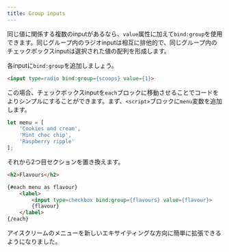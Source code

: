 ```yaml
---
title: Group inputs
---
```


同じ値に関係する複数のinputがあるなら、`value`属性に加えて`bind:group`を使用できます。同じグループ内のラジオinputは相互に排他的で、同じグループ内のチェックボックスinputは選択された値の配列を形成します。 

各inputに`bind:group`を追加しましょう。

```html
<input type=radio bind:group={scoops} value={1}>
```

この場合、チェックボックスinputを`each`ブロックに移動させることでコードをよりシンプルにすることができます。まず、`<script>`ブロックに`menu`変数を追加します。

```js
let menu = [
	'Cookies and cream',
	'Mint choc chip',
	'Raspberry ripple'
];
```

それから2つ目セクションを置き換えます。

```html
<h2>Flavours</h2>

{#each menu as flavour}
	<label>
		<input type=checkbox bind:group={flavours} value={flavour}>
		{flavour}
	</label>
{/each}
```

アイスクリームのメニューを新しいエキサイティングな方向に簡単に拡張できるようになりました。